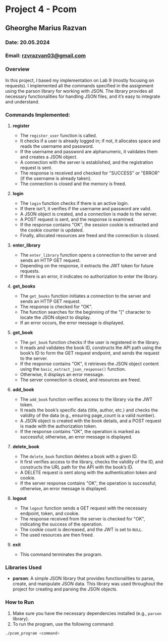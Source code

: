 # Project 4 - Pcom

## Gheorghe Marius Razvan  
### Date: 20.05.2024
### Email: rzvrazvan03@gmail.com



### Overview

In this project, I based my implementation on Lab 9 (mostly focusing on requests). I implemented all the commands specified in the assignment using the parson library for working with JSON. The library provides all necessary functionalities for handling JSON files, and it’s easy to integrate and understand.

### Commands Implemented:

1. **register**
   - The `register_user` function is called.
   - It checks if a user is already logged in; if not, it allocates space and reads the username and password.
   - If the username and password are alphanumeric, it validates them and creates a JSON object.
   - A connection with the server is established, and the registration request is sent.
   - The response is received and checked for "SUCCESS" or "ERROR" (if the username is already taken).
   - The connection is closed and the memory is freed.

2. **login**
   - The `login` function checks if there is an active login.
   - If there isn't, it verifies if the username and password are valid.
   - A JSON object is created, and a connection is made to the server.
   - A POST request is sent, and the response is examined.
   - If the response contains "OK", the session cookie is extracted and the cookie counter is updated.
   - Finally, allocated resources are freed and the connection is closed.

3. **enter_library**
   - The `enter_library` function opens a connection to the server and sends an HTTP GET request.
   - Depending on the response, it extracts the JWT token for future requests.
   - If there is an error, it indicates no authorization to enter the library.

4. **get_books**
   - The `get_books` function initiates a connection to the server and sends an HTTP GET request.
   - The response is checked for "OK".
   - The function searches for the beginning of the "[" character to locate the JSON object to display.
   - If an error occurs, the error message is displayed.

5. **get_book**
   - The `get_book` function checks if the user is registered in the library.
   - It reads and validates the book ID, constructs the API path using the book’s ID to form the GET request endpoint, and sends the request to the server.
   - If the response contains "OK", it retrieves the JSON object content using the `basic_extract_json_response()` function.
   - Otherwise, it displays an error message.
   - The server connection is closed, and resources are freed.

6. **add_book**
   - The `add_book` function verifies access to the library via the JWT token.
   - It reads the book’s specific data (title, author, etc.) and checks the validity of the data (e.g., ensuring page_count is a valid number).
   - A JSON object is created with the book details, and a POST request is made with the authorization token.
   - If the response contains "OK", the operation is marked as successful; otherwise, an error message is displayed.

7. **delete_book**
   - The `delete_book` function deletes a book with a given ID.
   - It first verifies access to the library, checks the validity of the ID, and constructs the URL path for the API with the book’s ID.
   - A DELETE request is sent along with the authentication token and cookie.
   - If the server response contains "OK", the operation is successful; otherwise, an error message is displayed.

8. **logout**
   - The `logout` function sends a GET request with the necessary endpoint, token, and cookie.
   - The response received from the server is checked for "OK", indicating the success of the operation.
   - The cookie count is decreased, and the JWT is set to `NULL`.
   - The used resources are then freed.

9. **exit**
   - This command terminates the program.

### Libraries Used

- **parson**: A simple JSON library that provides functionalities to parse, create, and manipulate JSON data. This library was used throughout the project for creating and parsing the JSON objects.

### How to Run

1. Make sure you have the necessary dependencies installed (e.g., `parson` library).
2. To run the program, use the following command:

```bash
./pcom_program <command>
